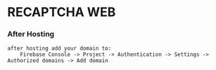 # RECAPTCHA WEB

### After Hosting
```
after hosting add your domain to:
    Firebase Console -> Project -> Authentication -> Settings -> Authorized domains -> Add domain
```